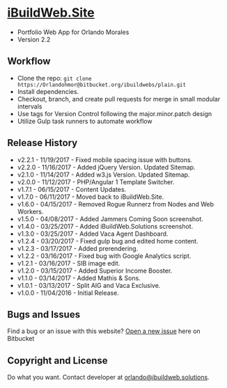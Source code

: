 # [iBuildWeb.Site](http://ibuildweb.site/) #

* Portfolio Web App for Orlando Morales
* Version 2.2

## Workflow ##

* Clone the repo: `git clone https://Orlandohmor@bitbucket.org/ibuildwebs/plain.git`
* Install dependencies.
* Checkout, branch, and create pull requests for merge in small modular intervals
* Use tags for Version Control following the major.minor.patch design
* Utilize Gulp task runners to automate workflow

## Release History ##

* v2.2.1 - 11/19/2017 - Fixed mobile spacing issue with buttons.
* v2.2.0 - 11/16/2017 - Added jQuery Version. Updated Sitemap.
* v2.1.0 - 11/14/2017 - Added w3.js Version. Updated Sitemap.
* v2.0.0 - 11/12/2017 - PHP/Angular 1 Template Switcher.
* v1.7.1 - 06/15/2017 - Content Updates.
* v1.7.0 - 06/11/2017 - Moved back to iBuildWeb.Site.
* v1.6.0 - 04/15/2017 - Removed Rogue Runnerz from Nodes and Web Workers.
* v1.5.0 - 04/08/2017 - Added Jammers Coming Soon screenshot.
* v1.4.0 - 03/25/2017 - Added iBuildWeb.Solutions screenshot.
* v1.3.0 - 03/25/2017 - Added Vaca Agent Dashboard.
* v1.2.4 - 03/20/2017 - Fixed gulp bug and edited home content.
* v1.2.3 - 03/17/2017 - Added prerendering.
* v1.2.2 - 03/16/2017 - Fixed bug with Google Analytics script.
* v1.2.1 - 03/16/2017 - SIB image edit.
* v1.2.0 - 03/15/2017 - Added Superior Income Booster.
* v1.1.0 - 03/14/2017 - Added Mathis & Sons.
* v1.0.1 - 03/13/2017 - Split AIG and Vaca Exclusive.
* v1.0.0 - 11/04/2016 - Initial Release.

## Bugs and Issues ##

Find a bug or an issue with this website? [Open a new issue](https://Orlandohmor@bitbucket.org/ibuildwebs/plain/issues) here on Bitbucket

## Copyright and License ##

Do what you want.
Contact developer at orlando@ibuildweb.solutions.